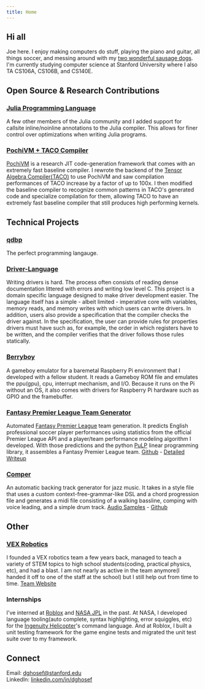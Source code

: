 ```yaml
---
title: Home
---
```

## Hi all
Joe here. I enjoy making computers do stuff, playing the piano and guitar, all things soccer, and messing around with my [two wonderful sausage dogs](dogs.jpg). I'm currently studying computer science at Stanford University where I also TA CS106A, CS106B, and CS140E.

## Open Source & Research Contributions

### [Julia Programming Language](https://github.com/JuliaLang/julia)
A few other members of the Julia community and I added support for
callsite inline/noinline annotations to the Julia compiler. This
allows for finer control over optimizations when writing Julia programs.

### [PochiVM + TACO Compiler](http://tensor-compiler.org/)
[PochiVM](https://github.com/sillycross/PochiVM) is a research 
JIT code-generation framework that comes with an extremely fast baseline compiler. 
I rewrote the backend of the [Tensor Algebra Compiler(TACO)](http://tensor-compiler.org/)
to use PochiVM and saw compilation performances of TACO increase by a factor of up to 100x.
I then modified the baseline compiler to recognize common patterns in TACO's generated code and
specialize compilation for them, allowing TACO to have an extremely fast baseline compiler that
still produces high performing kernels.

## Technical Projects

### [qdbp](http://qdbplang.org/)
The perfect programming langauge.


### [Driver-Language](https://github.com/dghosef/driver-language)
Writing drivers is hard. The process often consists of reading dense
documentation littered with errors and writing low level C. This project
is a domain specific language designed to make driver development easier.
The language itself has a simple - albeit limited - imperative core with
variables, memory reads, and memory writes with which users can write drivers.
In addition, users also provide a specification that the compiler checks the driver
against. In the specification, the user can provide rules for properties drivers
must have such as, for example, the order in which
registers have to be written, and the compiler verifies that the driver follows those rules statically.

### [Berryboy](berryboy.jpg)
A gameboy emulator for a baremetal Raspberry Pi environment that I
developed with a fellow student. It reads a Gameboy ROM file and emulates
the ppu(gpu), cpu, interrupt mechanism, and I/O. Because it runs on
the Pi without an OS, it also comes with drivers for Raspberry Pi
hardware such as GPIO and the framebuffer.

### [Fantasy Premier League Team Generator](https://github.com/dghosef/FPL-team-generator)

Automated [Fantasy Premier League](https://fantasy.premierleague.com)
team generation. It predicts English professional soccer player
performances using statistics from the official Premier League API and
a player/team performance modeling algorithm I developed. With those
predictions and the python [PuLP](https://pypi.org/project/PuLP/)
linear programming library, it assembles a Fantasy Premier League team.
[Github](https://github.com/dghosef/FPL-team-generator) - [Detailed
Writeup](fpl-writeup)


### [Comper](https://github.com/dghosef/comper)
An automatic backing track generator for jazz music. It takes in a style
file that uses a custom context-free-grammar-like DSL and a chord
progression file and generates a midi file consisting of a walking
bassline, comping with voice leading, and a simple drum track.
[Audio Samples](https://soundcloud.com/joseph-tan-486477918/sets/automatically-generated-backing-tracks) - [Github](https://github.com/dghosef/comper)

## Other


### [VEX Robotics](https://heritage-schools.org/academics/robotics/)

I founded a VEX robotics team a few years back, managed to teach a
variety of STEM topics to high school students(coding, practical
physics, etc), and had a blast. I am not nearly as active in the team
anymore(I handed it off to one of the staff at the school) but I still
help out from time to time. [Team
Website](https://heritage-schools.org/academics/robotics/)

### Internships

I've interned at [Roblox](https://www.roblox.com/) and [NASA JPL](https://www.jpl.nasa.gov/) in the past.
At NASA, I developed language tooling(auto complete, syntax highlighting, error squiggles, etc) for 
the [Ingenuity Helicopter](https://mars.nasa.gov/technology/helicopter/)'s command language. And at
Roblox, I built a unit testing framework for the game engine tests and migrated the unit test suite
over to my framework.

## Connect
Email: [dghosef@stanford.edu](mailto:dghosef@stanford.edu) \
LinkedIn: [linkedin.com/in/dghosef](https://www.linkedin.com/in/dghosef/)
